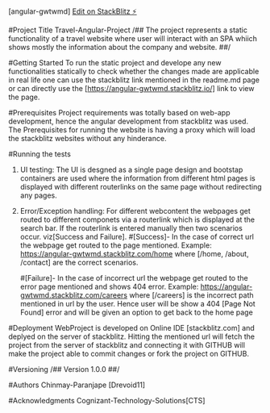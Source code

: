 [angular-gwtwmd]
[Edit on StackBlitz ⚡️](https://stackblitz.com/edit/angular-gwtwmd)

#Project Title
  Travel-Angular-Project
  /## The project represents a static functionality of a travel website where user will interact with an SPA whiich shows mostly the information about the company and website. ##/

#Getting Started
To run the static project and develope any new functionalities statically to check whether the changes made are applicable in real life one can use the stackblitz link mentioned in the readme.md page or can directly use the [https://angular-gwtwmd.stackblitz.io/] link to view the page.

#Prerequisites
Project requirements was totally based on web-app development, hence the angular development from stackblitz was used. The Prerequisites for running the website is having a proxy which will load the stackblitz websites without any hinderance.

#Running the tests

  1. UI testing: The UI is desgned as a single page design and bootstap containers are used where the information from different html pages is displayed with different routerlinks on the same page without redirecting any pages.
  
  2. Error/Exception handling: For different webcontent the webpages get routed to different componets via a routerlink which is displayed at the search bar. If the routerlink is entered manually then two scenarios occur. viz[Success and Failure].
      #[Success]- In the case of correct url the webpage get routed to the page mentioned.
      Example: https://angular-gwtwmd.stackblitz.com/home where [/home, /about, /contact] are the correct scenarios.

      #[Failure]- In the case of incorrect url the webpage get routed to the error page mentioned and shows 404 error.
      Example: https://angular-gwtwmd.stackblitz.com/careers where [/careers] is the incorrect path mentioned in url by the user. Hence user will be show a 404 [Page Not Found] error and will be given an option to get back to the home page


#Deployment
WebProject is developed on Online IDE [stackblitz.com] and deplyed on the server of stackblitz. Hitting the mentioned url will fetch the project from the server of stackblitz and connecting it with GITHUB will make the project able to commit changes or fork the project on GITHUB. 

#Versioning
  /## Version 1.0.0 ##/

#Authors
  Chinmay-Paranjape [Drevoid11]

#Acknowledgments
  Cognizant-Technology-Solutions[CTS]
